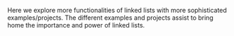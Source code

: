  Here we explore more functionalities of linked lists with more sophisticated examples/projects. The different examples and projects assist to bring home the importance and power of linked lists.
